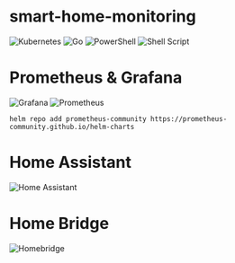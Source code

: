 # smart-home-monitoring
![Kubernetes](https://img.shields.io/badge/kubernetes-%23326ce5.svg?style=for-the-badge&logo=kubernetes&logoColor=white)
![Go](https://img.shields.io/badge/go-%2300ADD8.svg?style=for-the-badge&logo=go&logoColor=white)
![PowerShell](https://img.shields.io/badge/PowerShell-%235391FE.svg?style=for-the-badge&logo=powershell&logoColor=white)
![Shell Script](https://img.shields.io/badge/shell_script-%23121011.svg?style=for-the-badge&logo=gnu-bash&logoColor=white)




# Prometheus & Grafana
![Grafana](https://img.shields.io/badge/grafana-%23F46800.svg?style=for-the-badge&logo=grafana&logoColor=white)
![Prometheus](https://img.shields.io/badge/Prometheus-E6522C?style=for-the-badge&logo=Prometheus&logoColor=white)
```shell
helm repo add prometheus-community https://prometheus-community.github.io/helm-charts
``` 

# Home Assistant
![Home Assistant](https://img.shields.io/badge/home%20assistant-%2341BDF5.svg?style=for-the-badge&logo=home-assistant&logoColor=white)

# Home Bridge
![Homebridge](https://img.shields.io/badge/homebridge-%23491F59.svg?style=for-the-badge&logo=homebridge&logoColor=white)